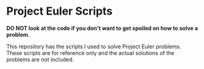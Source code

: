 # Project Euler Scripts

**DO NOT look at the code if you don't want to get spoiled on how to solve a problem.**

This repository has the scripts I used to solve Project Euler problems.\
These scripts are for reference only and the actual solutions of the problems are not included.
